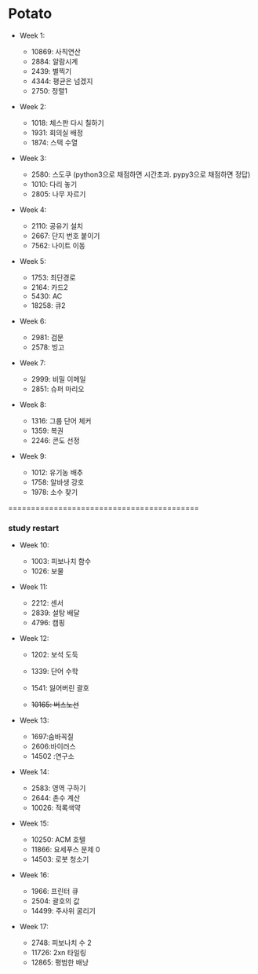 # Potato

* Week 1: 
   * 10869: 사칙연산
   * 2884: 알람시계
   * 2439: 별찍기
   * 4344: 평균은 넘겠지
   * 2750: 정렬1

* Week 2:
   * 1018: 체스판 다시 칠하기
   * 1931: 회의실 배정
   * 1874: 스택 수열

* Week 3:
   * 2580: 스도쿠 (python3으로 채점하면 시간초과. pypy3으로 채점하면 정답)
   * 1010: 다리 놓기
   * 2805: 나무 자르기

* Week 4: 
   * 2110: 공유기 설치
   * 2667: 단지 번호 붙이기
   * 7562: 나이트 이동

* Week 5:
   * 1753: 최단경로
   * 2164: 카드2
   * 5430: AC
   * 18258: 큐2

* Week 6:
   * 2981: 검문
   * 2578: 빙고

* Week 7:
   * 2999: 비밀 이메일
   * 2851: 슈퍼 마리오

* Week 8:
   * 1316: 그룹 단어 체커
   * 1359: 복권
   * 2246: 콘도 선정

* Week 9:
   * 1012: 유기농 배추
   * 1758: 알바생 강호
   * 1978: 소수 찾기


==========================================

### study restart

* Week 10:
   * 1003: 피보나치 함수
   * 1026: 보물

* Week 11:
   * 2212: 센서
   * 2839: 설탕 배달
   * 4796: 캠핑

* Week 12:
   * 1202: 보석 도둑
   * 1339: 단어 수학
   * 1541: 잃어버린 괄호
   
   * ~~10165: 버스노선~~

* Week 13:
   * 1697:숨바꼭질
   * 2606:바이러스
   * 14502 :연구소

* Week 14:
   * 2583: 영역 구하기
   * 2644: 촌수 계산
   * 10026: 적록색약

* Week 15:
   * 10250: ACM 호텔
   * 11866: 요세푸스 문제 0
   * 14503: 로봇 청소기

* Week 16:
   * 1966: 프린터 큐
   * 2504: 괄호의 값
   * 14499: 주사위 굴리기

* Week 17:
   * 2748: 피보나치 수 2
   * 11726: 2xn 타일링
   * 12865: 평범한 배낭
   